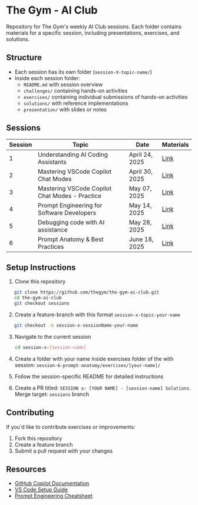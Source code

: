 # The Gym - AI Club

Repository for The Gym's weekly AI Club sessions. Each folder contains materials for a specific session, including presentations, exercises, and solutions.

## Structure

- Each session has its own folder (`session-X-topic-name/`)
- Inside each session folder:
  - `README.md` with session overview
  - `challenges/` containing hands-on activities
  - `exercises/` containing individual submissions of hands-on activities
  - `solutions/` with reference implementations
  - `presentation/` with slides or notes

## Sessions

| Session | Topic | Date | Materials |
|---------|-------|------|-----------|
| 1 | Understanding AI Coding Assistants | April 24, 2025 | [Link](./session-1-ai-coding-assistants/) |
| 2 | Mastering VSCode Copilot Chat Modes | April 30, 2025 | [Link](./session-2-mastering-copilot-chat) |
| 3 | Mastering VSCode Copilot Chat Modes - Practice | May 07, 2025 | [Link](./session-3-mastering-copilot-chat-practice) |
| 4 | Prompt Engineering for Software Developers | May 14, 2025 | [Link](./session-4-prompt-engineering-for-developers/README.md) |
| 5 | Debugging code with AI assistance | May 28, 2025 | [Link](./session-5-debugging-with-ai/challenges/README.md) |
| 6 | Prompt Anatomy & Best Practices | June 18, 2025 | [Link](./session-6-prompt-anatomy/README.md) |

## Setup Instructions

1. Clone this repository
```bash
   git clone https://github.com/thegym/the-gym-ai-club.git
   cd the-gym-ai-club
   git checkout sessions
```

2. Create a feature-branch with this format `session-x-topic-your-name`
```bash
   git checkout -b session-x-sessionName-your-name
```

3. Navigate to the current session
    
    ```bash
    cd session-x-[session-name]
    ```
    
4. Create a folder with your name inside exercises folder of the with session: `session-6-prompt-anatomy/exercises/[your-name]/`
5. Follow the session-specific README for detailed instructions
6. Create a PR titled: `SESSION x: [YOUR NAME] - [session-name] Solutions`. Merge target: `sessions` branch

## Contributing

If you'd like to contribute exercises or improvements:

1. Fork this repository
2. Create a feature branch
3. Submit a pull request with your changes

## Resources

- [GitHub Copilot Documentation](https://docs.github.com/en/copilot)
- [VS Code Setup Guide](https://code.visualstudio.com/docs/setup/setup-overview)
- [Prompt Engineering Cheatsheet](https://www.superhuman.ai/c/prompts-cheat-sheet)
